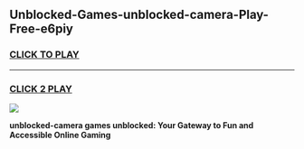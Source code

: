 
## Unblocked-Games-unblocked-camera-Play-Free-e6piy
<h3>
<a href="https://premium76.site?title=unblocked-camera&ref=21A">CLICK TO PLAY</a></h3>
<hr>

<h3>
<a href="https://premium76.site?title=unblocked-camera&ref=21A">CLICK 2 PLAY</a>
  
</h3>

<a href="https://premium76.site?title=unblocked-camera&ref=21A"><img src="https://clearcache.store/games.png"></a>


**unblocked-camera games unblocked: Your Gateway to Fun and Accessible Online Gaming**

